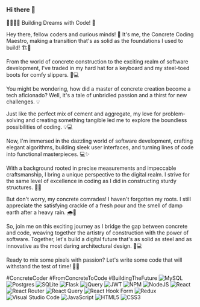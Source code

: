 ### Hi there 👋

<!--
**RobertoPeregrinaJr96/RobertoPeregrinaJr96** is a ✨ _special_ ✨ repository because its `README.md` (this file) appears on your GitHub profile.

Here are some ideas to get you started:
- 🔭 I’m currently working on an ...
- 🌱 I’m currently learning ...
- 👯 I’m looking to collaborate on ...
- 🤔 I’m looking for help with ...
- 💬 Ask me about ...
- 📫 How to reach me: ...
- 😄 Pronouns: ...
- ⚡ Fun fact: ...
-->

👷‍♂️🧑‍💻 Building Dreams with Code! 🚀

Hey there, fellow coders and curious minds! 👋 It's me, the Concrete Coding Maestro, making a transition that's as solid as the foundations I used to build! 🏗️🔨

From the world of concrete construction to the exciting realm of software development, I've traded in my hard hat for a keyboard and my steel-toed boots for comfy slippers. 💼💻

You might be wondering, how did a master of concrete creation become a tech aficionado? Well, it's a tale of unbridled passion and a thirst for new challenges. 💡

Just like the perfect mix of cement and aggregate, my love for problem-solving and creating something tangible led me to explore the boundless possibilities of coding. 💡💻

Now, I'm immersed in the dazzling world of software development, crafting elegant algorithms, building sleek user interfaces, and turning lines of code into functional masterpieces. 💻✨

With a background rooted in precise measurements and impeccable craftsmanship, I bring a unique perspective to the digital realm. I strive for the same level of excellence in coding as I did in constructing sturdy structures. 📐🏢

But don't worry, my concrete comrades! I haven't forgotten my roots. I still appreciate the satisfying crackle of a fresh pour and the smell of damp earth after a heavy rain. 🌧️🚧

So, join me on this exciting journey as I bridge the gap between concrete and code, weaving together the artistry of construction with the power of software. Together, let's build a digital future that's as solid as steel and as innovative as the most daring architectural design. 🌉💻

Ready to mix some pixels with passion? Let's write some code that will withstand the test of time! 💪🚀

#ConcreteCoder #FromConcreteToCode #BuildingTheFuture
![MySQL](https://img.shields.io/badge/mysql-%2300f.svg?style=for-the-badge&logo=mysql&logoColor=white)
![Postgres](https://img.shields.io/badge/postgres-%23316192.svg?style=for-the-badge&logo=postgresql&logoColor=white)
![SQLite](https://img.shields.io/badge/sqlite-%2307405e.svg?style=for-the-badge&logo=sqlite&logoColor=white)
 ![Flask](https://img.shields.io/badge/flask-%23000.svg?style=for-the-badge&logo=flask&logoColor=white)
 ![jQuery](https://img.shields.io/badge/jquery-%230769AD.svg?style=for-the-badge&logo=jquery&logoColor=white)
 ![JWT](https://img.shields.io/badge/JWT-black?style=for-the-badge&logo=JSON%20web%20tokens)
 ![NPM](https://img.shields.io/badge/NPM-%23CB3837.svg?style=for-the-badge&logo=npm&logoColor=white)
 ![NodeJS](https://img.shields.io/badge/node.js-6DA55F?style=for-the-badge&logo=node.js&logoColor=white)
![React](https://img.shields.io/badge/react-%2320232a.svg?style=for-the-badge&logo=react&logoColor=%2361DAFB)
![React Router](https://img.shields.io/badge/React_Router-CA4245?style=for-the-badge&logo=react-router&logoColor=white)
![React Query](https://img.shields.io/badge/-React%20Query-FF4154?style=for-the-badge&logo=react%20query&logoColor=white)
![React Hook Form](https://img.shields.io/badge/React%20Hook%20Form-%23EC5990.svg?style=for-the-badge&logo=reacthookform&logoColor=white)
![Redux](https://img.shields.io/badge/redux-%23593d88.svg?style=for-the-badge&logo=redux&logoColor=white)
![Visual Studio Code](https://img.shields.io/badge/Visual%20Studio%20Code-0078d7.svg?style=for-the-badge&logo=visual-studio-code&logoColor=white)
![JavaScript](https://img.shields.io/badge/javascript-%23323330.svg?style=for-the-badge&logo=javascript&logoColor=%23F7DF1E)
![HTML5](https://img.shields.io/badge/html5-%23E34F26.svg?style=for-the-badge&logo=html5&logoColor=white)
	![CSS3](https://img.shields.io/badge/css3-%231572B6.svg?style=for-the-badge&logo=css3&logoColor=white)




 
